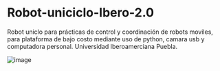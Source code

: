# Robot-uniciclo-Ibero-2.0
Robot uniclo para prácticas de control y coordinación de robots moviles, para plataforma de bajo costo mediante uso de python, camara usb y computadora personal. Universidad Iberoamerciana Puebla.

![image](https://github.com/HuberGiron/Robot-uniciclo-Ibero-2/assets/125147932/bd380fa0-d56e-4f70-a4e9-b5b1e07a215f)

